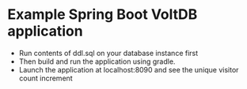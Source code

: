 # Example Spring Boot VoltDB application

* Run contents of ddl.sql on your database instance first
* Then build and run the application using gradle.
* Launch the application at localhost:8090 and see the unique visitor count increment
